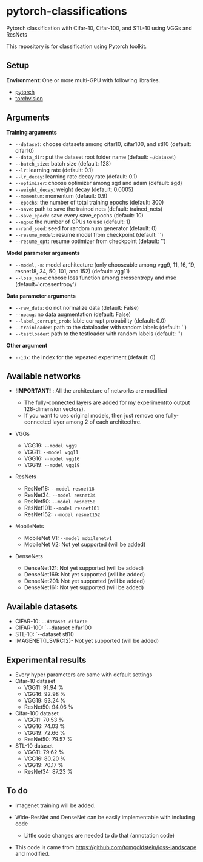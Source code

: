 # pytorch-classifications
Pytorch classification with Cifar-10, Cifar-100, and STL-10 using VGGs and ResNets

This repository is for classification using Pytorch toolkit.

## Setup

__Environment__: One or more multi-GPU with following libraries.
- [pytorch](https://pytorch.org/)
- [torchvision](https://pytorch.org/)

## Arguments

__Training arguments__
- `--dataset`: choose datasets among cifar10, cifar100, and stl10 (default: cifar10)
- `--data_dir`: put the dataset root folder name (default: ~/dataset)
- `--batch_size`: batch size  (default: 128)
- `--lr`: learning rate (default: 0.1)
- `--lr_decay`: learning rate decay rate (default: 0.1)
- `--optimizer`: choose optimizer among sgd and adam (default: sgd)
- `--weight_decay`: weight decay (default: 0.0005)
- `--momentum`: momentum (default: 0.9)
- `--epochs`: the number of total training epochs (default: 300)
- `--save`: path to save the trained nets (default: trained_nets)
- `--save_epoch`: save every save_epochs (default: 10)
- `--ngpu`: the number of GPUs to use (default: 1)
- `--rand_seed`: seed for random num generator (default: 0)
- `--resume_model`: resume model from checkpoint (default: '')
- `--resume_opt`: resume optimizer from checkpoint (default: '')

__Model parameter arguments__
- `--model`, `-m`: model architecture (only chooseable among vgg9, 11, 16, 19, resnet18, 34, 50, 101, and 152) (default: vgg11)
- `--loss_name`: choose loss function among crossentropy and mse (default='crossentropy')

__Data parameter arguments__
- `--raw_data`: do not normalize data (default: False)
- `--noaug`: no data augmentation (default: False)
- `--label_corrupt_prob`: lable corrupt probability (default: 0.0)
- `--trainloader`: path to the dataloader with random labels (default: '')
- `--testloader`: path to the testloader with random labels (default: '')

__Other argument__
- `--idx`: the index for the repeated experiment (default: 0)

## Available networks
- __!IMPORTANT!__ : All the architecture of networks are modified
  - The fully-connected layers are added for my experiment(to output 128-dimension vectors).
  - If you want to ues original models, then just remove one fully-connected layer among 2 of each architecthre.

- VGGs
  - VGG19: `--model vgg9`
  - VGG11: `--model vgg11`
  - VGG16: `--model vgg16`
  - VGG19: `--model vgg19`
- ResNets
  - ResNet18: `--model resnet18`
  - ResNet34: `--model resnet34`
  - ResNet50: `--model resnet50`
  - ResNet101: `--model resnet101`
  - ResNet152: `--model resnet152`
- MobileNets
  - MobileNet V1: `--model mobilenetv1`
  - MobileNet V2: Not yet supported (will be added)
- DenseNets
  - DenseNet121: Not yet supported (will be added)
  - DenseNet169: Not yet supported (will be added)
  - DenseNet201: Not yet supported (will be added)
  - DenseNet161: Not yet supported (will be added)

## Available datasets
- CIFAR-10: `--dataset cifar10`
- CIFAR-100: `--dataset cifar100
- STL-10: `--dataset stl10
- IMAGENET(ILSVRC12)- Not yet supported (will be added)

## Experimental results
- Every hyper parameters are same with default settings
- Cifar-10 dataset
  - VGG11: 91.94 %
  - VGG16: 92.98 %
  - VGG19: 93.24 %
  - ResNet50: 94.06 %
- Cifar-100 dataset
  - VGG11: 70.53 %
  - VGG16: 74.03 %
  - VGG19: 72.66 %
  - ResNet50: 79.57 %
- STL-10 dataset
  - VGG11: 79.62 %
  - VGG16: 80.20 %
  - VGG19: 70.17 %
  - ResNet34: 87.23 %

## To do
- Imagenet training will be added.
- Wide-ResNet and DenseNet can be easily implementable with including code
  - Little code changes are needed to do that (annotation code)
  
- This code is came from https://github.com/tomgoldstein/loss-landscape and modified.
